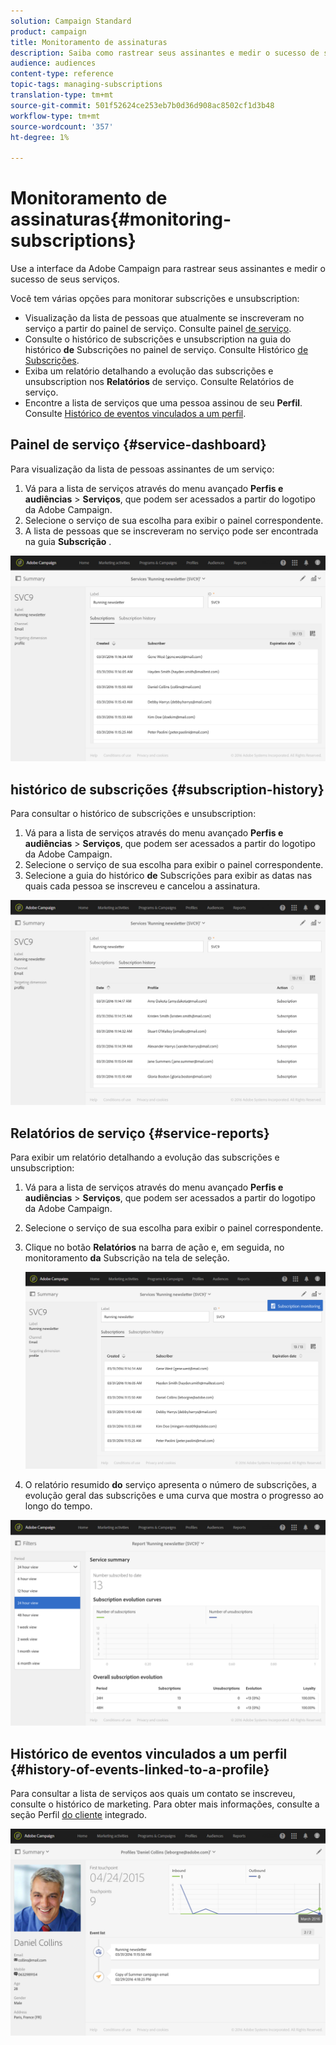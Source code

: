 ```yaml
---
solution: Campaign Standard
product: campaign
title: Monitoramento de assinaturas
description: Saiba como rastrear seus assinantes e medir o sucesso de seus serviços usando painéis e relatórios.
audience: audiences
content-type: reference
topic-tags: managing-subscriptions
translation-type: tm+mt
source-git-commit: 501f52624ce253eb7b0d36d908ac8502cf1d3b48
workflow-type: tm+mt
source-wordcount: '357'
ht-degree: 1%

---
```



# Monitoramento de assinaturas{#monitoring-subscriptions}

Use a interface da Adobe Campaign para rastrear seus assinantes e medir o sucesso de seus serviços.

Você tem várias opções para monitorar subscrições e unsubscription:

* Visualização da lista de pessoas que atualmente se inscreveram no serviço a partir do painel de serviço. Consulte painel [de serviço](#service-dashboard).
* Consulte o histórico de subscrições e unsubscription na guia do histórico **de** Subscrições no painel de serviço. Consulte Histórico [de Subscrições](#subscription-history).
* Exiba um relatório detalhando a evolução das subscrições e unsubscription nos **Relatórios** de serviço. Consulte Relatórios [](#service-reports)de serviço.
* Encontre a lista de serviços que uma pessoa assinou de seu **Perfil**. Consulte [Histórico de eventos vinculados a um perfil](#history-of-events-linked-to-a-profile).

## Painel de serviço {#service-dashboard}

Para visualização da lista de pessoas assinantes de um serviço:

1. Vá para a lista de serviços através do menu avançado **Perfis e audiências** > **Serviços**, que podem ser acessados a partir do logotipo da Adobe Campaign.
1. Selecione o serviço de sua escolha para exibir o painel correspondente.
1. A lista de pessoas que se inscreveram no serviço pode ser encontrada na guia **Subscrição** .

![](assets/lp_monitoring_subscriptions_1.png)

## histórico de subscrições {#subscription-history}

Para consultar o histórico de subscrições e unsubscription:

1. Vá para a lista de serviços através do menu avançado **Perfis e audiências** > **Serviços**, que podem ser acessados a partir do logotipo da Adobe Campaign.
1. Selecione o serviço de sua escolha para exibir o painel correspondente.
1. Selecione a guia do histórico **de** Subscrições para exibir as datas nas quais cada pessoa se inscreveu e cancelou a assinatura.

![](assets/lp_monitoring_subscriptions_2.png)

## Relatórios de serviço {#service-reports}

Para exibir um relatório detalhando a evolução das subscrições e unsubscription:

1. Vá para a lista de serviços através do menu avançado **Perfis e audiências** > **Serviços**, que podem ser acessados a partir do logotipo da Adobe Campaign.
1. Selecione o serviço de sua escolha para exibir o painel correspondente.
1. Clique no botão **Relatórios** na barra de ação e, em seguida, no monitoramento **da** Subscrição na tela de seleção.

   ![](assets/lp_monitoring_subscriptions_3.png)

1. O relatório resumido **do** serviço apresenta o número de subscrições, a evolução geral das subscrições e uma curva que mostra o progresso ao longo do tempo.

![](assets/lp_monitoring_subscriptions_4.png)

## Histórico de eventos vinculados a um perfil {#history-of-events-linked-to-a-profile}

Para consultar a lista de serviços aos quais um contato se inscreveu, consulte o histórico de marketing. Para obter mais informações, consulte a seção Perfil [do cliente](../../audiences/using/integrated-customer-profile.md) integrado.

![](assets/lp_monitoring_subscriptions_5.png)

